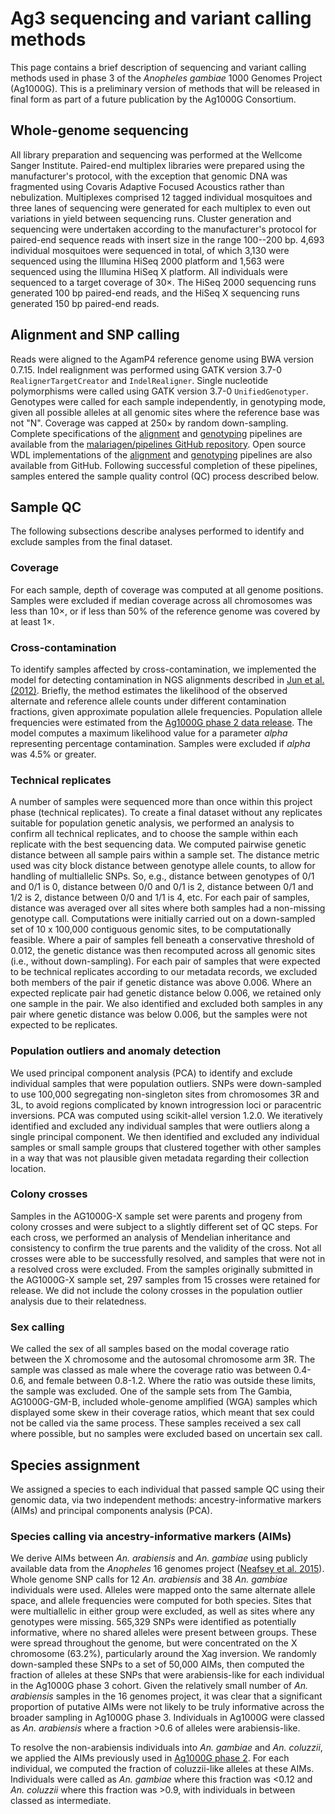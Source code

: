# Ag3 sequencing and variant calling methods

This page contains a brief description of sequencing and variant
calling methods used in phase 3 of the *Anopheles gambiae* 1000
Genomes Project (Ag1000G). This is a preliminary version of methods
that will be released in final form as part of a future publication by
the Ag1000G Consortium.


## Whole-genome sequencing

All library preparation and sequencing was performed at the Wellcome
Sanger Institute. Paired-end multiplex libraries were prepared using
the manufacturer's protocol, with the exception that genomic DNA was
fragmented using Covaris Adaptive Focused Acoustics rather than
nebulization. Multiplexes comprised 12 tagged individual mosquitoes
and three lanes of sequencing were generated for each multiplex to
even out variations in yield between sequencing runs. Cluster
generation and sequencing were undertaken according to the
manufacturer's protocol for paired-end sequence reads with insert size
in the range 100--200 bp. 4,693 individual mosquitoes were sequenced
in total, of which 3,130 were sequenced using the Illumina HiSeq 2000
platform and 1,563 were sequenced using the Illumina HiSeq X platform.
All individuals were sequenced to a target coverage of 30×.  The HiSeq
2000 sequencing runs generated 100 bp paired-end reads, and the HiSeq
X sequencing runs generated 150 bp paired-end reads.


## Alignment and SNP calling

Reads were aligned to the AgamP4 reference genome using BWA version
0.7.15. Indel realignment was performed using GATK version 3.7-0
`RealignerTargetCreator` and `IndelRealigner`. Single nucleotide
polymorphisms were called using GATK version 3.7-0
`UnifiedGenotyper`. Genotypes were called for each sample
independently, in genotyping mode, given all possible alleles at all
genomic sites where the reference base was not "N". Coverage was
capped at 250× by random down-sampling. Complete specifications of the
[alignment](https://github.com/malariagen/pipelines/blob/v0.0.4/docs/specs/short-read-alignment-vector.md)
and
[genotyping](https://github.com/malariagen/pipelines/blob/v0.0.4/docs/specs/snp-genotyping-vector.md)
pipelines are available from the [malariagen/pipelines GitHub
repository](https://github.com/malariagen/pipelines). Open source WDL
implementations of the
[alignment](https://github.com/malariagen/pipelines/tree/v0.0.4/pipelines/short-read-alignment-vector)
and
[genotyping](https://github.com/malariagen/pipelines/tree/v0.0.4/pipelines/SNP-genotyping-vector)
pipelines are also available from GitHub. Following successful
completion of these pipelines, samples entered the sample quality
control (QC) process described below.


## Sample QC

The following subsections describe analyses performed to identify and
exclude samples from the final dataset.


### Coverage

For each sample, depth of coverage was computed at all genome
positions. Samples were excluded if median coverage across all
chromosomes was less than 10×, or if less than 50% of the reference
genome was covered by at least 1×.


### Cross-contamination

To identify samples affected by cross-contamination, we implemented
the model for detecting contamination in NGS alignments described in
[Jun et
al. (2012)](https://doi.org/10.1016/j.ajhg.2012.09.004). Briefly, the
method estimates the likelihood of the observed alternate and
reference allele counts under different contamination fractions, given
approximate population allele frequencies. Population allele
frequencies were estimated from the [Ag1000G phase 2 data
release](https://www.malariagen.net/resource/27). The model computes a
maximum likelihood value for a parameter *alpha* representing
percentage contamination. Samples were excluded if *alpha* was 4.5% or
greater.


### Technical replicates

A number of samples were sequenced more than once within this project
phase (technical replicates). To create a final dataset without any
replicates suitable for population genetic analysis, we performed an
analysis to confirm all technical replicates, and to choose the sample
within each replicate with the best sequencing data. We computed
pairwise genetic distance between all sample pairs within a sample
set. The distance metric used was city block distance between genotype
allele counts, to allow for handling of multiallelic SNPs.  So, e.g.,
distance between genotypes of 0/1 and 0/1 is 0, distance between 0/0
and 0/1 is 2, distance between 0/1 and 1/2 is 2, distance between 0/0
and 1/1 is 4, etc. For each pair of samples, distance was averaged
over all sites where both samples had a non-missing genotype
call. Computations were initially carried out on a down-sampled set of
10 x 100,000 contiguous genomic sites, to be computationally
feasible. Where a pair of samples fell beneath a conservative
threshold of 0.012, the genetic distance was then recomputed across
all genomic sites (i.e., without down-sampling).  For each pair of
samples that were expected to be technical replicates according to our
metadata records, we excluded both members of the pair if genetic
distance was above 0.006.  Where an expected replicate pair had
genetic distance below 0.006, we retained only one sample in the pair.
We also identified and excluded both samples in any pair where genetic
distance was below 0.006, but the samples were not expected to be
replicates.


### Population outliers and anomaly detection

We used principal component analysis (PCA) to identify and exclude
individual samples that were population outliers. SNPs were
down-sampled to use 100,000 segregating non-singleton sites from
chromosomes 3R and 3L, to avoid regions complicated by known
introgression loci or paracentric inversions. PCA was computed using
scikit-allel version 1.2.0. We iteratively identified and excluded any
individual samples that were outliers along a single principal
component. We then identified and excluded any individual samples or
small sample groups that clustered together with other samples in a
way that was not plausible given metadata regarding their collection
location.


### Colony crosses

Samples in the AG1000G-X sample set were parents and progeny from
colony crosses and were subject to a slightly different set of QC
steps. For each cross, we performed an analysis of Mendelian
inheritance and consistency to confirm the true parents and the
validity of the cross. Not all crosses were able to be successfully
resolved, and samples that were not in a resolved cross were excluded.
From the samples originally submitted in the AG1000G-X sample set, 297
samples from 15 crosses were retained for release. We did not include
the colony crosses in the population outlier analysis due to their
relatedness.


### Sex calling

We called the sex of all samples based on the modal coverage ratio
between the X chromosome and the autosomal chromosome arm 3R. The
sample was classed as male where the coverage ratio was between
0.4-0.6, and female between 0.8-1.2. Where the ratio was outside these
limits, the sample was excluded. One of the sample sets from The
Gambia, AG1000G-GM-B, included whole-genome amplified (WGA) samples
which displayed some skew in their coverage ratios, which meant that
sex could not be called via the same process. These samples received a
sex call where possible, but no samples were excluded based on
uncertain sex call.


## Species assignment

We assigned a species to each individual that passed sample QC using
their genomic data, via two independent methods: ancestry-informative
markers (AIMs) and principal components analysis (PCA).


### Species calling via ancestry-informative markers (AIMs)

We derive AIMs between *An. arabiensis* and *An. gambiae* using
publicly available data from the *Anopheles* 16 genomes project
([Neafsey et
al. 2015](https://doi.org/10.1126/science.1258522)). Whole genome
SNP calls for 12 *An. arabiensis* and 38 *An. gambiae* individuals
were used. Alleles were mapped onto the same alternate allele space,
and allele frequencies were computed for both species. Sites that were
multiallelic in either group were excluded, as well as sites where any
genotypes were missing. 565,329 SNPs were identified as potentially
informative, where no shared alleles were present between
groups. These were spread throughout the genome, but were concentrated
on the X chromosome (63.2%), particularly around the Xag inversion. We
randomly down-sampled these SNPs to a set of 50,000 AIMs, then
computed the fraction of alleles at these SNPs that were
arabiensis-like for each individual in the Ag1000G phase 3 cohort.
Given the relatively small number of *An. arabiensis* samples in the
16 genomes project, it was clear that a significant proportion of
putative AIMs were not likely to be truly informative across the
broader sampling in Ag1000G phase 3. Individuals in Ag1000G were
classed as *An. arabiensis* where a fraction >0.6 of alleles were
arabiensis-like.

To resolve the non-arabiensis individuals into *An. gambiae* and
*An. coluzzii*, we applied the AIMs previously used in [Ag1000G phase
2](https://www.malariagen.net/resource/27). For each individual, we
computed the fraction of coluzzii-like alleles at these
AIMs. Individuals were called as *An. gambiae* where this fraction was
<0.12 and *An. coluzzii* where this fraction was >0.9, with
individuals in between classed as intermediate.